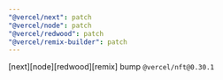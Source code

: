 ```yaml
---
"@vercel/next": patch
"@vercel/node": patch
"@vercel/redwood": patch
"@vercel/remix-builder": patch
---
```


[next][node][redwood][remix] bump `@vercel/nft@0.30.1`
